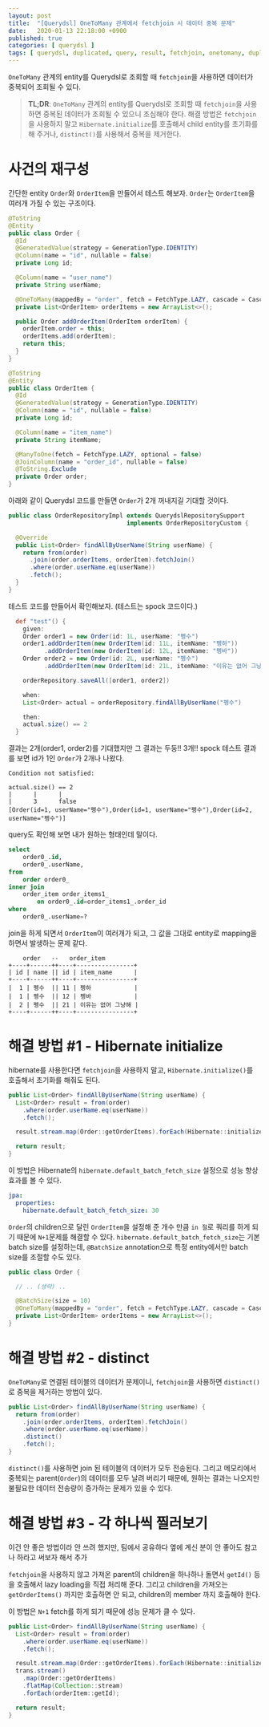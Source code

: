 ```yaml
---
layout: post
title:  "[Querydsl] OneToMany 관계에서 fetchjoin 시 데이터 중복 문제"
date:   2020-01-13 22:18:00 +0900
published: true
categories: [ querydsl ]
tags: [ querydsl, duplicated, query, result, fetchjoin, onetomany, duplication, hibernate, initialize, distinct ]
---
```


`OneToMany` 관계의 entity를 Querydsl로 조회할 때 `fetchjoin`을 사용하면 데이터가 중복되어 조회될 수 있다.

> **TL;DR**: `OneToMany` 관계의 entity를 Querydsl로 조회할 때 `fetchjoin`을 사용하면 중복된 데이터가 조회될 수 있으니 조심해야 한다. 해결 방법은 `fetchjoin`을 사용하지 말고 `Hibernate.initialize`를 호출해서 child entity를 초기화를 해 주거나, `distinct()`를 사용해서 중복을 제거한다.


# 사건의 재구성

간단한 entity `Order`와 `OrderItem`을 만들어서 테스트 해보자. `Order`는 `OrderItem`을 여러개 가질 수 있는 구조이다.

```java
@ToString
@Entity
public class Order {
  @Id
  @GeneratedValue(strategy = GenerationType.IDENTITY)
  @Column(name = "id", nullable = false)
  private Long id;

  @Column(name = "user_name")
  private String userName;

  @OneToMany(mappedBy = "order", fetch = FetchType.LAZY, cascade = CascadeType.PERSIST)
  private List<OrderItem> orderItems = new ArrayList<>();

  public Order addOrderItem(OrderItem orderItem) {
    orderItem.order = this;
    orderItems.add(orderItem);
    return this;
  }
}

@ToString
@Entity
public class OrderItem {
  @Id
  @GeneratedValue(strategy = GenerationType.IDENTITY)
  @Column(name = "id", nullable = false)
  private Long id;

  @Column(name = "item_name")
  private String itemName;

  @ManyToOne(fetch = FetchType.LAZY, optional = false)
  @JoinColumn(name = "order_id", nullable = false)
  @ToString.Exclude
  private Order order;
}
```

아래와 같이 Querydsl 코드를 만들면 `Order`가 2개 꺼내지길 기대할 것이다.

```java
public class OrderRepositoryImpl extends QuerydslRepositorySupport
                                 implements OrderRepositoryCustom {

  @Override
  public List<Order> findAllByUserName(String userName) {
    return from(order)
      .join(order.orderItems, orderItem).fetchJoin()
      .where(order.userName.eq(userName))
      .fetch();
  }
}
```

테스트 코드를 만들어서 확인해보자. (테스트는 spock 코드이다.)

```groovy
  def "test"() {
    given:
    Order order1 = new Order(id: 1L, userName: "펭수")
    order1.addOrderItem(new OrderItem(id: 11L, itemName: "펭하"))
          .addOrderItem(new OrderItem(id: 12L, itemName: "펭바"))
    Order order2 = new Order(id: 2L, userName: "펭수")
          .addOrderItem(new OrderItem(id: 21L, itemName: "이유는 없어 그냥해"))

    orderRepository.saveAll([order1, order2])

    when:
    List<Order> actual = orderRepository.findAllByUserName("펭수")

    then:
    actual.size() == 2
  }
```

결과는 2개(order1, order2)를 기대했지만 그 결과는 두둥!! 3개!! spock 테스트 결과를 보면 id가 1인 `Order`가 2개나 나왔다.

```
Condition not satisfied:

actual.size() == 2
|      |      |
|      3      false
[Order(id=1, userName="펭수"),Order(id=1, userName="펭수"),Order(id=2, userName="펭수")]
```

query도 확인해 보면 내가 원하는 형태인데 말이다.

```sql
select
    order0_.id,
    order0_.userName,
from
    order order0_
inner join
    order_item order_items1_
        on order0_.id=order_items1_.order_id
where
    order0_.userName=?
```

join을 하게 되면서 `OrderItem`이 여러개가 되고, 그 값을 그대로 entity로 mapping을 하면서 발생하는 문제 같다.

```
    order   --   order_item
+----+------++----+----------------+
| id | name || id | item_name      |
+----+------++----+----------------+
|  1 | 펭수  || 11 | 펭하            |
|  1 | 펭수  || 12 | 펭바            |
|  2 | 펭수  || 21 | 이유는 없어 그냥해 |
+----+------++----+----------------+
```


# 해결 방법 #1 - Hibernate initialize

hibernate를 사용한다면 `fetchjoin`을 사용하지 말고, `Hibernate.initialize()`를 호출해서 초기화를 해줘도 된다.

```java
public List<Order> findAllByUserName(String userName) {
  List<Order> result = from(order)
    .where(order.userName.eq(userName))
    .fetch();

  result.stream.map(Order::getOrderItems).forEach(Hibernate::initialize);

  return result;
}
```

이 방법은 Hibernate의 `hibernate.default_batch_fetch_size` 설정으로 성능 향상 효과를 볼 수 있다.

```yaml
jpa:
  properties:
    hibernate.default_batch_fetch_size: 30
```

`Order`의 children으로 달린 `OrderItem`을 설정해 준 개수 만큼 `in 절`로 쿼리를 하게 되기 때문에 `N+1`문제를 해결할 수 있다. `hibernate.default_batch_fetch_size`는 기본 batch size를 설정하는데, `@BatchSize` annotation으로 특정 entity에서만 batch size를 조절할 수도 있다.

```java
public class Order {

  // .. (생략) ..

  @BatchSize(size = 10)
  @OneToMany(mappedBy = "order", fetch = FetchType.LAZY, cascade = CascadeType.PERSIST)
  private List<OrderItem> orderItems = new ArrayList<>();
}
```


# 해결 방법 #2 - distinct

`OneToMany`로 연결된 테이블의 데이터가 문제이니, `fetchjoin`을 사용하면 `distinct()`로 중복을 제거하는 방법이 있다.

```java
public List<Order> findAllByUserName(String userName) {
  return from(order)
    .join(order.orderItems, orderItem).fetchJoin()
    .where(order.userName.eq(userName))
    .distinct()
    .fetch();
}
```

`distinct()`를 사용하면 join 된 테이블의 데이터가 모두 전송된다. 그리고 메모리에서 중복되는 parent(`Order`)의 데이터를 모두 날려 버리기 때문에, 원하는 결과는 나오지만 불필요한 데이터 전송량이 증가하는 문제가 있을 수 있다.


# 해결 방법 #3 - 각 하나씩 찔러보기

이건 안 좋은 방법이라 안 쓰려 했지만, 팀에서 공유하다 옆에 계신 분이 안 좋아도 참고나 하라고 써보자 해서 추가

`fetchjoin`을 사용하지 않고 가져온 parent의 children을 하나하나 돌면서 `getId()` 등을 호출해서 lazy loading을 직접 처리해 준다. 그리고 children을 가져오는 `getOrderItems()` 까지만 호출하면 안 되고, children의 member 까지 호출해야 한다.

이 방법은 `N+1` fetch를 하게 되기 때문에 성능 문제가 클 수 있다.

```java
public List<Order> findAllByUserName(String userName) {
  List<Order> result = from(order)
    .where(order.userName.eq(userName))
    .fetch();

  result.stream.map(Order::getOrderItems).forEach(Hibernate::initialize);
  trans.stream()
    .map(Order::getOrderItems)
    .flatMap(Collection::stream)
    .forEach(orderItem::getId);

  return result;
}
```
